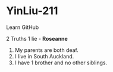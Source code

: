 # YinLiu-211
Learn GitHub 


2 Truths 1 lie -  **Roseanne**

1.  My parents are both deaf. 
2.  I live in South Auckland.
3.  I have 1 brother and no other siblings.
